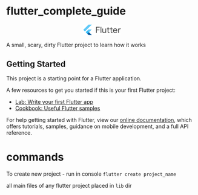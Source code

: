 # flutter_complete_guide

<div id="header" align="center">
  <img src="./flutter.svg" width="100"/>
</div>

A small, scary, dirty Flutter project to learn how it works

## Getting Started

This project is a starting point for a Flutter application.

A few resources to get you started if this is your first Flutter project:

- [Lab: Write your first Flutter app](https://flutter.dev/docs/get-started/codelab)
- [Cookbook: Useful Flutter samples](https://flutter.dev/docs/cookbook)

For help getting started with Flutter, view our
[online documentation](https://flutter.dev/docs), which offers tutorials,
samples, guidance on mobile development, and a full API reference.

# commands

To create new project - run in console
`flutter create project_name`

all main files of any flutter project placed in `lib` dir
